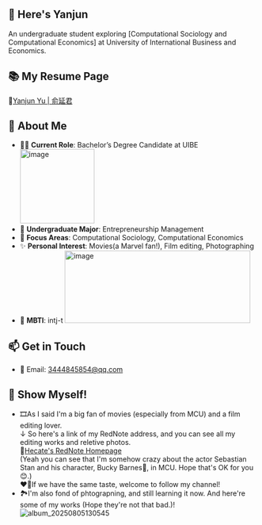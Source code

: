 ## 👋 Here's Yanjun 
An undergraduate student exploring [Computational Sociology and Computational Economics] at University of International Business and Economics.  

## 📚 My Resume Page
🔗[Yanjun Yu | 俞延君](https://hecate-yu.github.io "Click to visit my resume page.")

## 🎯 About Me  
- 👨‍🎓 **Current Role**: Bachelor’s Degree Candidate at UIBE
  <img width="150" height="150" alt="image" src="https://github.com/user-attachments/assets/f4f3c4df-d9f0-4bd5-b94b-60d9513019c8" />  
- 🌱 **Undergraduate Major**: Entrepreneurship Management
- 🔭 **Focus Areas**: Computational Sociology, Computational Economics  
- ✨ **Personal Interest**: Movies(a Marvel fan!), Film editing, Photographing
- 🧠 **MBTI**: intj-t
  <img width="375" height="145.9" alt="image" src="https://github.com/user-attachments/assets/e36884e2-1be7-4650-8ad6-6eb4acc0ab6c" />

## 📫 Get in Touch  
- 📧 Email: 3444845854@qq.com   

## 🙌 Show Myself!
- 🎞️As I said I'm a big fan of movies (especially from MCU) and a film editing lover.  
  ↓ So here's a link of my RedNote address, and you can see all my editing works and reletive photos.  
  🔗[Hecate's RedNote Homepage](https://www.xiaohongshu.com/user/profile/5d5676780000000001005b3b)  
  (Yeah you can see that I'm somehow crazy about the actor Sebastian Stan and his character, Bucky Barnes🦾, in MCU. Hope that's OK for you😊.)  
  ❤️‍🔥If we have the same taste, welcome to follow my channel!   
- 🏞️I'm also fond of phtograpning, and still learning it now.
  And here're some of my works (Hope they're not that bad.)!
  ![album_20250805130545](https://github.com/user-attachments/assets/d710c20b-44a4-4ca6-973f-210fba2ce20d)
